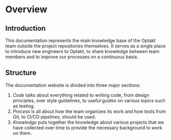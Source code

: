 # Overview

## Introduction

This documentation represents the main knowledge base of the Optakt team outside the project repositories themselves. It serves as a single place to introduce new engineers to Optakt, to share knowledge between team members and to improve our processes on a continuous basis.

## Structure

The documentation website is divided into three major sections:

1. _Code_ talks about everything related to writing code, from design principles, over style guidelines, to useful guides on various topics such as testing.
2. _Process_ is all about how the team organizes its work and how tools from Git, to CI/CD pipelines, should be used.
3. _Knowledge_ puts together the knowledge about various projects that we have collected over time to provide the necessary background to work on them.

